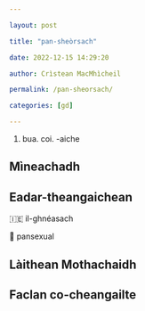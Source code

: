 ```yaml
---

layout: post

title: "pan-sheòrsach"

date: 2022-12-15 14:29:20

author: Crìstean MacMhìcheil

permalink: /pan-sheorsach/

categories: [gd]

---
```


1. bua. coi. -aiche

## Mìneachadh

## Eadar-theangaichean

&#x1f1ee;&#x1f1ea; il-ghnéasach

&#x1f3f4;&#xe0067;&#xe0062;&#xe0065;&#xe006e;&#xe0067;&#xe007f; pansexual

## Làithean Mothachaidh

## Faclan co-cheangailte

